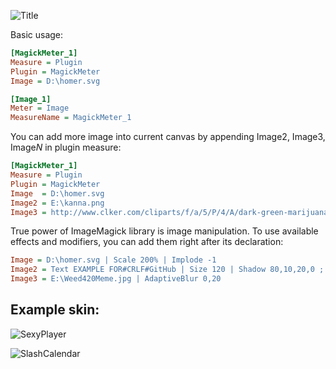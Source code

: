 ![Title](https://i.imgur.com/1i9SwIk.png) 

Basic usage:
```ini
[MagickMeter_1]
Measure = Plugin
Plugin = MagickMeter
Image = D:\homer.svg

[Image_1]
Meter = Image
MeasureName = MagickMeter_1
```

You can add more image into current canvas by appending Image2, Image3, Image*N* in plugin measure:

```ini
[MagickMeter_1]
Measure = Plugin
Plugin = MagickMeter
Image  = D:\homer.svg
Image2 = E:\kanna.png
Image3 = http://www.clker.com/cliparts/f/a/5/P/4/A/dark-green-marijuana-leaf-vector-format-md.png
```

True power of ImageMagick library is image manipulation. To use available effects and modifiers, you can add them right after its declaration:
```ini
Image = D:\homer.svg | Scale 200% | Implode -1
Image2 = Text EXAMPLE FOR#CRLF#GitHub | Size 120 | Shadow 80,10,20,0 ; FF5050
Image3 = E:\Weed420Meme.jpg | AdaptiveBlur 0,20
```

## Example skin:

![SexyPlayer](https://i.imgur.com/VggetzK.png)

![SlashCalendar](https://i.imgur.com/U71KcKm.png)
